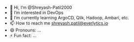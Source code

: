 - 👋 Hi, I’m @Shreyash-Patil2000
- 👀 I’m interested in DevOps
- 🌱 I’m currently learning ArgoCD, Qlik, Hadoop, Ambari, etc.
- 📫 How to reach me shreyash.patil@everlytics.io
- 😄 Pronouns: ...
- ⚡ Fun fact: ...

<!---
Shreyash-Patil2000/Shreyash-Patil2000 is a ✨ special ✨ repository because its `README.md` (this file) appears on your GitHub profile.
You can click the Preview link to take a look at your changes.
--->
